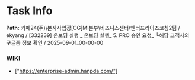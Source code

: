 # Task Info

**Path:** 카페24(주)\본사사업장\[CG]MI본부\비즈니스센터\엔터프라이즈코칭2팀 / ekyang / [332239] 온보딩 실행 _ 온보딩 실행_ 5. PRO 승인 요청_ └해당 고객사의 구글폼 정보 확인 / 2025-09-01_00-00-00

### WIKI
- ["https://enterprise-admin.hanpda.com/"]

